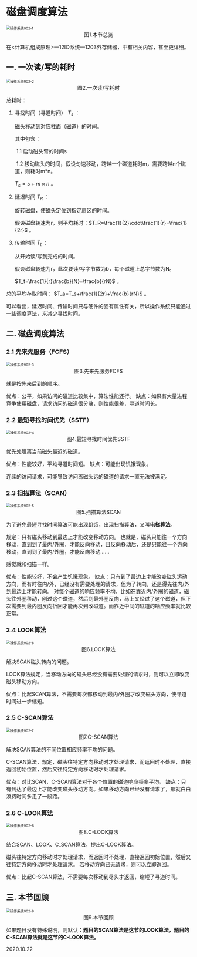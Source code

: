 # 磁盘调度算法

<img src="操作系统902-1.png" alt="操作系统902-1" style="zoom:67%;" />

<center>图1.本节总览</center>

在<计算机组成原理>—12IO系统—1203外存储器，中有相关内容，甚至更详细。

## 一. 一次读/写的耗时

<img src="操作系统902-2.png" alt="操作系统902-2" style="zoom:67%;" />

<center>图2.一次读/写耗时</center>

总耗时：

1. 寻找时间（寻道时间） $T_s$ ：

   磁头移动到对应柱面（磁道）的时间。

   其中包含：

   ​	1.1 启动磁头臂的时间s

   ​	1.2 移动磁头的时间，假设匀速移动，跨越一个磁道耗时m，需要跨越n个磁道，则耗时m*n。

    $T_s=s+m\times n$ 。

2. 延迟时间 $T_R$ ：

   旋转磁盘，使磁头定位到指定扇区的时间。

   假设磁盘转速为r，则平均耗时：$T_R=\frac{1}{2}\cdot\frac{1}{r}=\frac{1}{2r}$ 。

3. 传输时间 $T_t$ ：

   从开始读/写到完成的时间。

   假设磁盘转速为r，此次要读/写字节数为b，每个磁道上总字节数为N。

    $T_t=\frac{1}{r}\frac{b}{N}=\frac{b}{rN}$ 。

总的平均存取时间： $T_a=T_s+\frac{1}{2r}+\frac{b}{rN}$ 。

可以看出，延迟时间、传输时间只与硬件的固有属性有关，所以操作系统只能通过一些调度算法，来减少寻找时间。

## 二. 磁盘调度算法

### 2.1 先来先服务（FCFS）

<img src="操作系统902-3.png" alt="操作系统902-3" style="zoom:67%;" />

<center>图3.先来先服务FCFS</center>

就是按先来后到的顺序。

优点：公平，如果访问的磁道比较集中，算法性能还行。
缺点：如果有大量进程竞争使用磁盘，请求访问的磁道很分散，则性能很差，寻道时间长。

### 2.2 最短寻找时间优先（SSTF）

<img src="操作系统902-4.png" alt="操作系统902-4" style="zoom: 67%;" />

<center>图4.最短寻找时间优先SSTF</center>

优先处理离当前磁头最近的磁道。

优点：性能较好，平均寻道时间短。
缺点：可能出现饥饿现象。

连续的访问请求，可能导致访问离磁头远的磁道的请求一直无法被满足。

### 2.3 扫描算法（SCAN）

<img src="操作系统902-5.png" alt="操作系统902-5" style="zoom:67%;" />

<center>图5.扫描算法SCAN</center>

为了避免最短寻找时间算法可能出现饥饿，出现扫描算法，又叫**电梯算法**。

规定：只有磁头移动到最边上才能改变移动方向。
也就是，磁头只能往一个方向移动，直到到了最内/外圈，才能反向移动，且反向移动后，还是只能往一个方向移动，直到到了最内/外圈，才能反向移动......

感觉就和扫描一样。

优点：性能较好，不会产生饥饿现象。
缺点：只有到了最边上才能改变磁头运动方向，而有时往内/外，已经没有需要处理的请求，但为了转向，还是得先往内/外到最边上才能转向。
对每个磁道的响应频率不均，比如在靠近内/外圈的磁道，磁头往外圈移动，刚过这个磁道，然后到最外圈反向，马上又经过了这个磁道，但下次需要到最内圈反向折回才能再次到改磁道。而靠近中间的磁道的响应频率就比较正常。

### 2.4 LOOK算法

<img src="操作系统902-6.png" alt="操作系统902-6" style="zoom:67%;" />

<center>图6.LOOK算法</center>

解决SCAN磁头转向的问题。

LOOK算法规定，当移动方向的磁头已经没有需要处理的请求时，则可以立即改变磁头移动方向。

优点：比起SCAN算法，不需要每次都移动到最内/外圈才改变磁头方向，使寻道时间进一步缩短。

### 2.5 C-SCAN算法

<img src="操作系统902-7.png" alt="操作系统902-7" style="zoom:67%;" />

<center>图7.C-SCAN算法</center>

解决SCAN算法的不同位置相应频率不均的问题。

C-SCAN算法，规定，磁头往特定方向移动时才处理请求，而返回时不处理，直接返回初始位置，然后又往特定方向移动时才处理请求。

优点：对比SCAN，C-SCAN算法对于各个位置的磁道响应频率平均。
缺点：只有到达了最边上才能改变磁头移动方向。如果移动方向已经没有请求了，那就白白浪费时间多走了一段路。

### 2.6 C-LOOK算法

<img src="操作系统902-8.png" alt="操作系统902-8" style="zoom:67%;" />

<center>图8.C-LOOK算法</center>

结合SCAN、LOOK、C_SCAN算法，提出C-LOOK算法。

磁头往特定方向移动时才处理请求，而返回时不处理，直接返回初始位置，然后又往特定方向移动时才处理请求。
若移动方向已无请求，则可以立即返回。

优点：比起C-SCAN算法，不需要每次移动到尽头才返回，缩短了寻道时间。

## 三. 本节回顾

<img src="操作系统902-9.png" alt="操作系统902-9" style="zoom:67%;" />

<center>图9.本节回顾</center>

如果题目没有特殊说明，则默认：**题目的SCAN算法是这节的LOOK算法，题目的C-SCAN算法就是这节的C-LOOK算法。**

2020.10.22